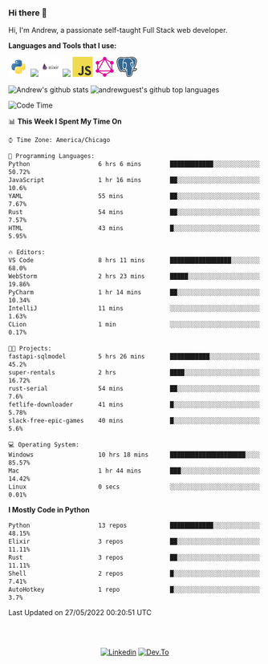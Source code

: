 ### Hi there 👋

Hi, I'm Andrew, a passionate self-taught Full Stack web developer.

**Languages and Tools that I use:**  

<code><img height="40" src="https://raw.githubusercontent.com/github/explore/80688e429a7d4ef2fca1e82350fe8e3517d3494d/topics/python/python.png"></code>
<code><img height="40" src="https://fastapi.tiangolo.com/img/logo-margin/logo-teal.png"></code>
<code><img height="40" src="https://raw.githubusercontent.com/github/explore/d106aa3f6fa091ab80ab5c8cf0d931baff3caaea/topics/elixir/elixir.png"></code>
<code><img height="40" src="https://img.stackshare.io/service/3262/-s9uoLIN.png"></code>
<code><img height="40" src="https://raw.githubusercontent.com/github/explore/80688e429a7d4ef2fca1e82350fe8e3517d3494d/topics/javascript/javascript.png"></code>
<code><img height="40" src="https://raw.githubusercontent.com/github/explore/5c058a388828bb5fde0bcafd4bc867b5bb3f26f3/topics/graphql/graphql.png"></code>
<code><img height="40" src="https://raw.githubusercontent.com/github/explore/80688e429a7d4ef2fca1e82350fe8e3517d3494d/topics/postgresql/postgresql.png"></code>

![Andrew's github stats](https://github-readme-stats.vercel.app/api?username=andrewguest&show_icons=true&theme=vue-dark&count_private=true)
<img height="180em" src="https://github-readme-stats.vercel.app/api/top-langs/?username=andrewguest&theme=vue-dark&layout=compact" alt="andrewguest's github top languages" />

<!--START_SECTION:waka-->
![Code Time](http://img.shields.io/badge/Code%20Time-1%2C112%20hrs%2054%20mins-blue)

📊 **This Week I Spent My Time On** 

```text
⌚︎ Time Zone: America/Chicago

💬 Programming Languages: 
Python                   6 hrs 6 mins        ████████████░░░░░░░░░░░░░   50.72% 
JavaScript               1 hr 16 mins        ██░░░░░░░░░░░░░░░░░░░░░░░   10.6% 
YAML                     55 mins             ██░░░░░░░░░░░░░░░░░░░░░░░   7.67% 
Rust                     54 mins             ██░░░░░░░░░░░░░░░░░░░░░░░   7.57% 
HTML                     43 mins             █░░░░░░░░░░░░░░░░░░░░░░░░   5.95%

🔥 Editors: 
VS Code                  8 hrs 11 mins       █████████████████░░░░░░░░   68.0% 
WebStorm                 2 hrs 23 mins       █████░░░░░░░░░░░░░░░░░░░░   19.86% 
PyCharm                  1 hr 14 mins        ██░░░░░░░░░░░░░░░░░░░░░░░   10.34% 
IntelliJ                 11 mins             ░░░░░░░░░░░░░░░░░░░░░░░░░   1.63% 
CLion                    1 min               ░░░░░░░░░░░░░░░░░░░░░░░░░   0.17%

🐱‍💻 Projects: 
fastapi-sqlmodel         5 hrs 26 mins       ███████████░░░░░░░░░░░░░░   45.2% 
super-rentals            2 hrs               ████░░░░░░░░░░░░░░░░░░░░░   16.72% 
rust-serial              54 mins             ██░░░░░░░░░░░░░░░░░░░░░░░   7.6% 
fetlife-downloader       41 mins             █░░░░░░░░░░░░░░░░░░░░░░░░   5.78% 
slack-free-epic-games    40 mins             █░░░░░░░░░░░░░░░░░░░░░░░░   5.6%

💻 Operating System: 
Windows                  10 hrs 18 mins      █████████████████████░░░░   85.57% 
Mac                      1 hr 44 mins        ███░░░░░░░░░░░░░░░░░░░░░░   14.42% 
Linux                    0 secs              ░░░░░░░░░░░░░░░░░░░░░░░░░   0.01%

```

**I Mostly Code in Python** 

```text
Python                   13 repos            ████████████░░░░░░░░░░░░░   48.15% 
Elixir                   3 repos             ██░░░░░░░░░░░░░░░░░░░░░░░   11.11% 
Rust                     3 repos             ██░░░░░░░░░░░░░░░░░░░░░░░   11.11% 
Shell                    2 repos             █░░░░░░░░░░░░░░░░░░░░░░░░   7.41% 
AutoHotkey               1 repo              █░░░░░░░░░░░░░░░░░░░░░░░░   3.7%

```



 Last Updated on 27/05/2022 00:20:51 UTC
<!--END_SECTION:waka-->

<br><br>
<p align="center">
   <a href="https://www.linkedin.com/in/andrew-guest-a891759a" target="_blank"><img src="https://img.shields.io/badge/LinkedIn-0077B5?style=for-the-badge&logo=linkedin&logoColor=white" alt="Linkedin"></a>
  <a href="https://dev.to/aguest" target="_blank"><img src="https://img.shields.io/badge/Dev.to-0A0A0A?style=for-the-badge&logo=dev%2Eto&logoColor=white" alt="Dev.To"></a>
</p>
